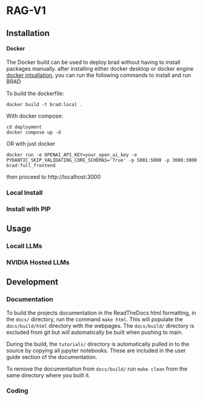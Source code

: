 # RAG-V1

## Installation

#### Docker
The Docker build can be used to deploy brad without having to install packages manually.
after installing either docker desktop or docker engine [docker intsallation](https://docs.docker.com/desktop/), you can run the following commands to install and run BRAD

To build the dockerfile:

```
docker build -t brad:local .
```

With docker compose:
```
cd deployment
docker compose up -d
```

OR with just docker 

```
docker run -e OPENAI_API_KEY=your_open_ai_key -e  PYDANTIC_SKIP_VALIDATING_CORE_SCHEMAS='True' -p 5001:5000 -p 3000:3000  brad:full_frontend
```

then proceed to http://localhost:3000


### Local Install

### Install with PIP

## Usage

### Locall LLMs

### NVIDIA Hosted LLMs

## Development

### Documentation

To build the projects documentation in the ReadTheDocs html formatting, in the `docs/` directory, run the command `make html`. This will populate the `docs/build/html` directory with the webpages. The `docs/build/` directory is excluded from git but *will* automatically be built when pushing to main.

During the build, the `tutorials/` directory is automatically pulled in to the source by copying all jupyter notebooks. These are included in the user guide section of the documentation.

To remove the documentation from `docs/build/` run `make clean` from the same directory where you built it.

### Coding

